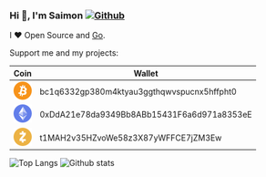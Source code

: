 ### Hi 👋, I'm Saimon [![Github](https://img.shields.io/github/followers/sshaplygin?label=Follow&style=social)](https://github.com/sshaplygin)

I ❤ Open Source and [Go](https://golang.org).

Support me and my projects:

| Coin | Wallet |
|-----------|----------|
| ![Bitcoin](./images/btc.png)  | bc1q6332gp380m4ktyau3ggthqwvspucnx5hffpht0 |
| ![Ethereum](./images/eth.png)  | 0xDdA21e78da9349Bb8ABb15431F6a6d971a8353eE |
| ![Zcash](./images/zec.png)  | t1MAH2v35HZvoWe58z3X87yWFFCE7jZM3Ew |
 
![Top Langs](https://github-readme-stats.vercel.app/api/top-langs/?username=sshaplygin&hide=html&theme=vue-dark)
![Github stats](https://github-readme-stats.vercel.app/api?username=sshaplygin&show_icons=true&count_private=true&line_height=40&theme=vue-dark)
